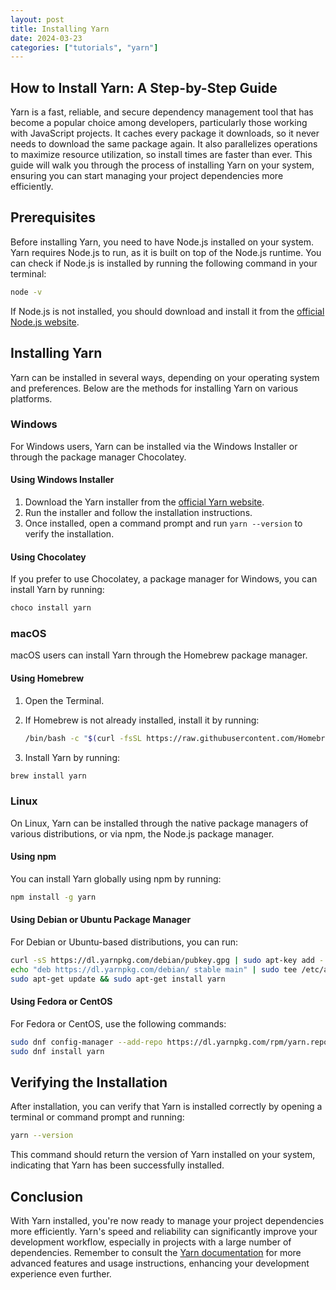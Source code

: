 ```yaml
---
layout: post
title: Installing Yarn
date: 2024-03-23
categories: ["tutorials", "yarn"]
---
```


## How to Install Yarn: A Step-by-Step Guide

Yarn is a fast, reliable, and secure dependency management tool that has become a popular choice among developers, particularly those working with JavaScript projects. It caches every package it downloads, so it never needs to download the same package again. It also parallelizes operations to maximize resource utilization, so install times are faster than ever. This guide will walk you through the process of installing Yarn on your system, ensuring you can start managing your project dependencies more efficiently.

## Prerequisites

Before installing Yarn, you need to have Node.js installed on your system. Yarn requires Node.js to run, as it is built on top of the Node.js runtime. You can check if Node.js is installed by running the following command in your terminal:

```bash
node -v
```

If Node.js is not installed, you should download and install it from the [official Node.js website](https://nodejs.org/).

## Installing Yarn

Yarn can be installed in several ways, depending on your operating system and preferences. Below are the methods for installing Yarn on various platforms.

### Windows

For Windows users, Yarn can be installed via the Windows Installer or through the package manager Chocolatey.

#### Using Windows Installer

1. Download the Yarn installer from the [official Yarn website](https://yarnpkg.com/).
2. Run the installer and follow the installation instructions.
3. Once installed, open a command prompt and run `yarn --version` to verify the installation.

#### Using Chocolatey

If you prefer to use Chocolatey, a package manager for Windows, you can install Yarn by running:

```bash
choco install yarn
```

### macOS

macOS users can install Yarn through the Homebrew package manager.

#### Using Homebrew

1. Open the Terminal.
2. If Homebrew is not already installed, install it by running:

    ```bash
    /bin/bash -c "$(curl -fsSL https://raw.githubusercontent.com/Homebrew/install/HEAD/install.sh)"
    ```

3. Install Yarn by running:

```bash
brew install yarn
```

### Linux

On Linux, Yarn can be installed through the native package managers of various distributions, or via npm, the Node.js package manager.

#### Using npm

You can install Yarn globally using npm by running:

```bash
npm install -g yarn
```

#### Using Debian or Ubuntu Package Manager

For Debian or Ubuntu-based distributions, you can run:

```bash
curl -sS https://dl.yarnpkg.com/debian/pubkey.gpg | sudo apt-key add -
echo "deb https://dl.yarnpkg.com/debian/ stable main" | sudo tee /etc/apt/sources.list.d/yarn.list
sudo apt-get update && sudo apt-get install yarn
```

#### Using Fedora or CentOS

For Fedora or CentOS, use the following commands:

```bash
sudo dnf config-manager --add-repo https://dl.yarnpkg.com/rpm/yarn.repo
sudo dnf install yarn
```

## Verifying the Installation

After installation, you can verify that Yarn is installed correctly by opening a terminal or command prompt and running:

```bash
yarn --version
```

This command should return the version of Yarn installed on your system, indicating that Yarn has been successfully installed.

## Conclusion

With Yarn installed, you're now ready to manage your project dependencies more efficiently. Yarn's speed and reliability can significantly improve your development workflow, especially in projects with a large number of dependencies. Remember to consult the [Yarn documentation](https://yarnpkg.com/getting-started) for more advanced features and usage instructions, enhancing your development experience even further.
